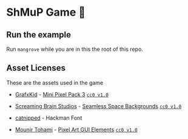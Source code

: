 # ShMuP Game 👾

## Run the example

Run `mangrove` while you are in this the root of this repo.

## Asset Licenses

These are the assets used in the game

- [GrafxKid](https://grafxkid.itch.io) - [Mini Pixel Pack 3](https://grafxkid.itch.io/mini-pixel-pack-3) [`cc0 v1.0`](https://creativecommons.org/publicdomain/zero/1.0/)

- [Screaming Brain Studios](https://screamingbrainstudios.itch.io/) - [Seamless Space Backgrounds](https://screamingbrainstudios.itch.io/seamless-space-backgrounds) [`cc0 v1.0`](https://creativecommons.org/publicdomain/zero/1.0/)

- [catnipped](https://bsky.app/profile/ossianboren.bsky.social) - Hackman Font

- [Mounir Tohami](https://mounirtohami.itch.io/) - [Pixel Art GUI Elements](https://mounirtohami.itch.io/pixel-art-gui-elements) [`cc0 v1.0`](https://creativecommons.org/publicdomain/zero/1.0/)
